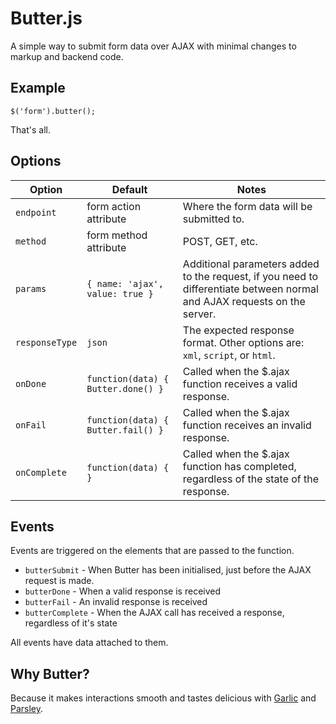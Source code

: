 # Butter.js

A simple way to submit form data over AJAX with minimal changes to markup and backend code.

## Example

	$('form').butter();

That's all.

## Options

Option         | Default                            | Notes
------         | -------                            | -----
`endpoint`     | form action attribute              | Where the form data will be submitted to.
`method`       | form method attribute              | POST, GET, etc.
`params`       | `{ name: 'ajax', value: true }`    | Additional parameters added to the request, if you need to differentiate between normal and AJAX requests on the server.
`responseType` | `json`                             | The expected response format. Other options are: `xml`, `script`, or `html`.
`onDone`       | `function(data) { Butter.done() }` | Called when the $.ajax function receives a valid response.
`onFail`       | `function(data) { Butter.fail() }` | Called when the $.ajax function receives an invalid response.
`onComplete`   | `function(data) { }`               | Called when the $.ajax function has completed, regardless of the state of the response.

## Events

Events are triggered on the elements that are passed to the function.

- `butterSubmit` - When Butter has been initialised, just before the AJAX request is made.
- `butterDone` - When a valid response is received
- `butterFail` - An invalid response is received
- `butterComplete` - When the AJAX call has received a response, regardless of it's state

All events have data attached to them.

## Why Butter?

Because it makes interactions smooth and tastes delicious with [Garlic](http://garlicjs.org/) and [Parsley](http://parsleyjs.org/).